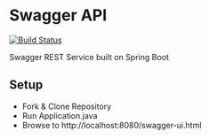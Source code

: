 # Swagger API

[![Build Status](https://travis-ci.com/thomaschaplin/SwaggerAPI.svg?branch=master)](https://travis-ci.com/thomaschaplin/SwaggerAPI)

Swagger REST Service built on Spring Boot

## Setup
- Fork & Clone Repository
- Run Application.java
- Browse to http://localhost:8080/swagger-ui.html
